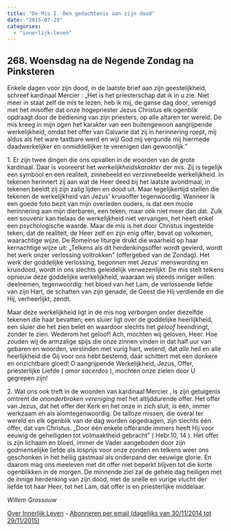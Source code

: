 ```yaml
---
title: "De Mis I. Den gedachtenis aan zijn dood"
date: "2015-07-29"
categories: 
  - "innerlijk-leven"
---
```


## 268\. Woensdag na de Negende Zondag na Pinksteren

Enkele dagen voor zijn dood, in de laatste brief aan zijn geestelijkheid, schreef kardinaal Mercier : „Het is het priesterschap dat ik in u zie. Niet meer in staat zelf de mis te lezen, heb ik mij, de ganse dag door, verenigd met het misoffer dat onze hogepriester Jezus Christus elk ogenblik opdraagt door de bediening van zijn priesters, op alle altaren ter wereld. De mis kreeg in mijn ogen het karakter van een buitengewoon aangrijpende werkelijkheid, omdat het offer van Calvarie dat zij in herinnering roept, mij aldus als het ware tastbare werd en wijl God mij vergunde mij hiermede daadwerkelijker en onmiddellijker te verenigen dan gewoonlijk.”

1\. Er zijn twee dingen die ons opvallen in de woorden van de grote kardinaal. Daar is vooreerst het _werkelijkheidskarakter_ der mis. Zij is tegelijk een symbool en een realiteit, zinnebeeld en verzinnebeelde werkelijkheid. In tekenen herinnert zij aan wat de Heer deed bij het laatste avondmaal, in tekenen beeldt zij zijn zalig lijden en dood uit. Maar tegelijkertijd stellen die tekenen de werkelijkheid van Jezus' kruisoffer tegenwoordig. Wanneer ik een goede foto bezit van mijn overleden ouders, is dat een mooie herinnering aan mijn dierbaren, een teken, maar ook niet meer dan dat. Zulk een souvenir kan helaas de werkelijkheid niet vervangen, het heeft enkel een psychologische waarde. Maar de mis is het door Christus ingestelde teken, dat de realiteit, de Heer zelf en zijn enig offer, bevat op volkomen, waarachtige wijze. De Romeinse liturgie drukt die waarheid op haar kernachtige wijze uit: „Telkens als dit herdenkingsoffer wordt gevierd, wordt het werk onzer verlossing voltrokken” (offergebed van de Zondag). Het werk der goddelijke verlossing, begonnen met Jezus' menswording en kruisdood, wordt in ons slechts geleidelijk verwezenlijkt. De mis stelt telkens opnieuw deze goddelijke werkelijkheid, waaraan wij steeds inniger willen deelnemen, tegenwoordig: het bloed van het Lam, de verlossende liefde van zijn Hart, de schatten van zijn genade, de Geest die Hij verdiende en die Hij, verheerlijkt, zendt.

Maar deze werkelijkheid ligt in de mis nog _verborgen_ onder diezelfde tekenen die haar bevatten; een sluier ligt over de goddelijke heerlijkheid, een sluier die het zien belet en waardoor slechts het _geloof_ heendringt, zonder te zien. Wederom het geloof! Ach, mochten wij geloven, Heer. Hoe zouden wij de armzalige spijs die onze zinnen vinden in dat half uur van gebaren en woorden, verslinden met vurig hart, wetend, dat _alle_ heil en alle heerlijkheid die Gij voor ons hebt bestemd, dáár schittert met een donkere en onzichtbare gloed! O aangrijpende Werkelijkheid, Jezus, Offer, priesterlijke Liefde ( _amor sacerdos_ ), mochten onze zielen door U gegrepen zijn!

2\. Wat ons ook treft in de woorden van kardinaal Mercier , is zijn getuigenis omtrent de _ononderbroken vereniging_ met het altijddurende offer. Het offer van Jezus, dat het offer der Kerk en het onze in zich sluit, is één, immer werkzaam en als alomtegenwoordig. De talloze missen, die overal ter wereld en elk ogenblik van de dag worden opgedragen, zijn slechts één offer, dat van Christus. „Door één enkele offerande immers heeft Hij voor eeuwig de geheiligden tot volmaaktheid gebracht” ( Hebr.10, 14 ). Het offer is zijn lichaam en bloed, immer de Vader aangeboden door zijn godmenselijke liefde als losprijs voor onze zonden en telkens weer ons geschonken in het heilig gastmaal als onderpand der eeuwige glorie. En daarom mag ons meeleven met dit offer niet beperkt blijven tot die korte ogenblikken in de morgen. De minnende ziel zal de gehele dag heiligen met de innige herdenking van zijn dood, met de snelle en vurige vlucht der liefde tot haar Heer, tot het Lam, dat offer is en priesterlijke middelaar.

_Willem Grossouw_

[Over Innerlijk Leven](http://www.gelovenleren.net/2014/11/27/een-jaar-lang-innerlijk-leven-op-geloven-leren/) - [Abonneren per email (dagelijks van 30/11/2014 tot 29/11/2015)](http://eepurl.com/9P3DT)
